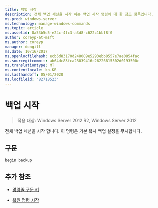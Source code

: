 ```yaml
---
title: 백업 시작
description: 전체 백업 세션을 시작 하는 백업 시작 명령에 대 한 참조 항목입니다.
ms.prod: windows-server
ms.technology: manage-windows-commands
ms.topic: article
ms.assetid: 8a53b5d5-e24c-4fc3-a3d8-c622c1bbf8f0
author: coreyp-at-msft
ms.author: coreyp
manager: dongill
ms.date: 10/16/2017
ms.openlocfilehash: ecb5d83170d248089e5293ebb8557e7ae0854fac
ms.sourcegitcommit: ab64dc83fca28039416c26226815502d0193500c
ms.translationtype: MT
ms.contentlocale: ko-KR
ms.lasthandoff: 05/01/2020
ms.locfileid: "82718523"
---
```

# <a name="begin-backup"></a>백업 시작

> 적용 대상: Windows Server 2012 R2, Windows Server 2012

전체 백업 세션을 시작 합니다. 이 명령은 기본 복사 백업 설정을 무시합니다.

## <a name="syntax"></a>구문

```
begin backup
```

## <a name="additional-references"></a>추가 참조

- [명령줄 구문 키](command-line-syntax-key.md)
  
- [복원 명령 시작](begin-restore.md)
